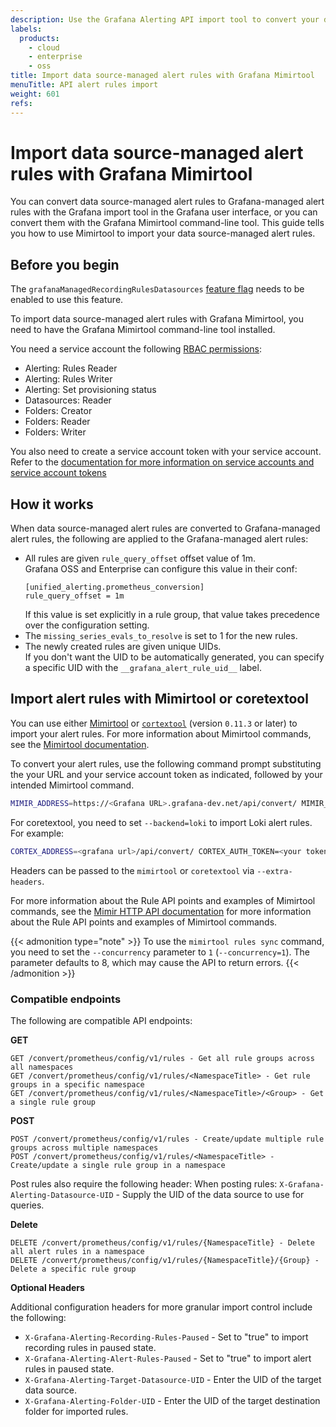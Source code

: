 ```yaml
---
description: Use the Grafana Alerting API import tool to convert your datasource managed alert rules into Grafana managed alert rules
labels:
  products:
    - cloud
    - enterprise
    - oss
title: Import data source-managed alert rules with Grafana Mimirtool
menuTitle: API alert rules import
weight: 601
refs:
---
```


# Import data source-managed alert rules with Grafana Mimirtool

You can convert data source-managed alert rules to Grafana-managed alert rules with the Grafana import tool in the Grafana user interface, or you can convert them with the Grafana Mimirtool command-line tool. This guide tells you how to use Mimirtool to import your data source-managed alert rules.

## Before you begin

The `grafanaManagedRecordingRulesDatasources` [feature flag](/docs/grafana/latest/setup-grafana/configure-grafana/feature-toggles/) needs to be enabled to use this feature.

To import data source-managed alert rules with Grafana Mimirtool, you need to have the Grafana Mimirtool command-line tool installed.

You need a service account the following [RBAC permissions](/docs/grafana/latest/administration/roles-and-permissions/access-control/):

- Alerting: Rules Reader
- Alerting: Rules Writer
- Alerting: Set provisioning status
- Datasources: Reader
- Folders: Creator
- Folders: Reader
- Folders: Writer

You also need to create a service account token with your service account. Refer to the [documentation for more information on service accounts and service account tokens](/docs/grafana/latest/administration/service-accounts/)

## How it works

When data source-managed alert rules are converted to Grafana-managed alert rules, the following are applied to the Grafana-managed alert rules:

- All rules are given `rule_query_offset` offset value of 1m.  
  Grafana OSS and Enterprise can configure this value in their conf:
  ```
  [unified_alerting.prometheus_conversion]
  rule_query_offset = 1m
  ```
  If this value is set explicitly in a rule group, that value takes precedence over the configuration setting.
- The `missing_series_evals_to_resolve` is set to 1 for the new rules.
- The newly created rules are given unique UIDs.  
  If you don't want the UID to be automatically generated, you can specify a specific UID with the `__grafana_alert_rule_uid__` label.

## Import alert rules with Mimirtool or coretextool

You can use either [Mimirtool](/docs/mimir/latest/manage/tools/mimirtool/) or [`cortextool`](https://github.com/grafana/cortex-tools) (version `0.11.3` or later) to import your alert rules. For more information about Mimirtool commands, see the [Mimirtool documentation](/docs/mimir/latest/manage/tools/mimirtool/#rules).

To convert your alert rules, use the following command prompt substituting the your URL and your service account token as indicated, followed by your intended Mimirtool command.

```bash
MIMIR_ADDRESS=https://<Grafana URL>.grafana-dev.net/api/convert/ MIMIR_AUTH_TOKEN=<your token ID> MIMIR_TENANT_ID=1
```

For coretextool, you need to set `--backend=loki` to import Loki alert rules. For example:

```bash
CORTEX_ADDRESS=<grafana url>/api/convert/ CORTEX_AUTH_TOKEN=<your token> CORTEX_TENANT_ID=1 cortextool rules --backend=loki list
```

Headers can be passed to the `mimirtool` or `coretextool` via `--extra-headers`.

For more information about the Rule API points and examples of Mimirtool commands, see the [Mimir HTTP API documentation](/docs/mimir/latest/references/http-api/#ruler-rules:~:text=config/v1/rules-,Get%20rule%20groups%20by%20namespace,DELETE%20%3Cprometheus%2Dhttp%2Dprefix%3E/config/v1/rules/%7Bnamespace%7D,-Delete%20tenant%20configuration) for more information about the Rule API points and examples of Mimirtool commands.

{{< admonition type="note" >}}
To use the `mimirtool rules sync` command, you need to set the `--concurrency` parameter to `1` (`--concurrency=1`). The parameter defaults to 8, which may cause the API to return errors.
{{< /admonition >}}

### Compatible endpoints

The following are compatible API endpoints:

**GET**

```
GET /convert/prometheus/config/v1/rules - Get all rule groups across all namespaces
GET /convert/prometheus/config/v1/rules/<NamespaceTitle> - Get rule groups in a specific namespace
GET /convert/prometheus/config/v1/rules/<NamespaceTitle>/<Group> - Get a single rule group

```

**POST**

```
POST /convert/prometheus/config/v1/rules - Create/update multiple rule groups across multiple namespaces
POST /convert/prometheus/config/v1/rules/<NamespaceTitle> - Create/update a single rule group in a namespace
```

Post rules also require the following header:
When posting rules:
`X-Grafana-Alerting-Datasource-UID` - Supply the UID of the data source to use for queries.

**Delete**

```
DELETE /convert/prometheus/config/v1/rules/{NamespaceTitle} - Delete all alert rules in a namespace
DELETE /convert/prometheus/config/v1/rules/{NamespaceTitle}/{Group} - Delete a specific rule group
```

**Optional Headers**

Additional configuration headers for more granular import control include the following:

- `X-Grafana-Alerting-Recording-Rules-Paused` - Set to "true" to import recording rules in paused state.
- `X-Grafana-Alerting-Alert-Rules-Paused` - Set to "true" to import alert rules in paused state.
- `X-Grafana-Alerting-Target-Datasource-UID` - Enter the UID of the target data source.
- `X-Grafana-Alerting-Folder-UID` - Enter the UID of the target destination folder for imported rules.
